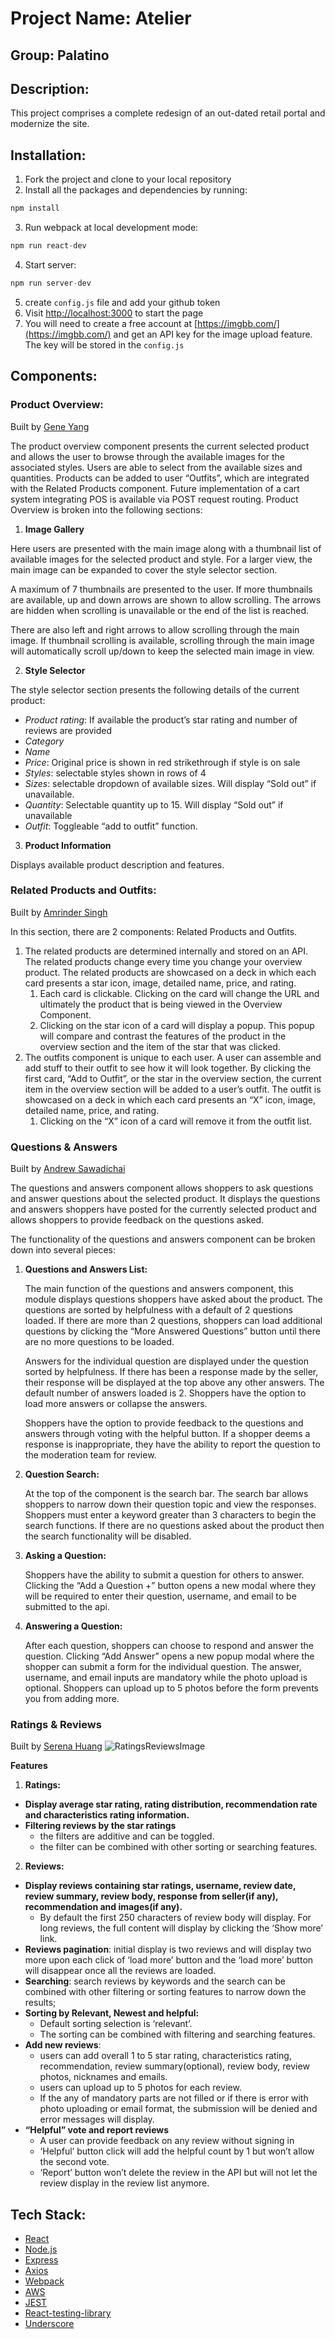 # **Project Name: Atelier**

## Group: Palatino

## Description:

This project comprises a complete redesign of an out-dated retail portal  and modernize the site.

## Installation:

1. Fork the project and clone to your local repository
2. Install all the packages and dependencies by running:

```jsx
npm install
```

3. Run webpack at local development mode:

```jsx
npm run react-dev
```

4. Start server:

```jsx
npm run server-dev
```

5. create `config.js` file and add your github token
6. Visit [http://localhost:3000](http://localhost:3000) to start the page
7. You will need to create a free account at [https://imgbb.com/](https://imgbb.com/) and get an API key for the image upload feature. The key will be stored in the `config.js`

## Components:

### **Product Overview:**

Built by [Gene Yang](https://github.com/gyhcy)

The product overview component presents the current selected product and allows the user to browse through the available images for the associated styles. Users are able to select from the available sizes and quantities. Products can be added to user “Outfits”, which are integrated with the Related Products component. Future implementation of a cart system integrating POS is available via POST request routing. Product Overview is broken into the following sections:

1. **Image Gallery**

Here users are presented with the main image along with a thumbnail list of available images for the selected product and style. For a larger view, the main image can be expanded to cover the style selector section.

A maximum of 7 thumbnails are presented to the user. If more thumbnails are available, up and down arrows are shown to allow scrolling. The arrows are hidden when scrolling is unavailable or the end of the list is reached.

There are also left and right arrows to allow scrolling through the main image. If thumbnail scrolling is available, scrolling through the main image will automatically scroll up/down to keep the selected main image in view.

2. **Style Selector**

The style selector section presents the following details of the current product:

- *Product rating*: If available the product’s star rating and number of reviews are provided
- *Category*
- *Name*
- *Price*: Original price is shown in red strikethrough if style is on sale
- *Styles*: selectable styles shown in rows of 4
- *Sizes*: selectable dropdown of available sizes. Will display “Sold out” if unavailable.
- *Quantity*: Selectable quantity up to 15. Will display “Sold out” if unavailable
- *Outfit*: Toggleable “add to outfit” function.

3. **Product Information**

Displays available product description and features.

### **Related Products and Outfits:**

Built by [Amrinder Singh](https://github.com/amrinder1650)

In this section, there are 2 components: Related Products and Outfits.

1. The related products are determined internally and stored on an API. The related products change every time you change your overview product. The related products are showcased on a deck in which each card presents a star icon, image, detailed name, price, and rating.
    1. Each card is clickable. Clicking on the card will change the URL and ultimately the product that is being viewed in the Overview Component.
    2. Clicking on the star icon of a card will display a popup. This popup will compare and contrast the features of the product in the overview section and the item of the star that was clicked.
2. The outfits component is unique to each user. A user can assemble and add stuff to their outfit to see how it will look together. By clicking the first card, “Add to Outfit”, or the star in the overview section, the current item in the overview section will be added to a user’s outfit. The outfit is showcased on a deck in which each card presents an “X” icon, image, detailed name, price, and rating.
    1. Clicking on the “X” icon of a card will remove it from the outfit list.

### **Questions & Answers**

Built by [Andrew Sawadichai](https://github.com/asawadichai)

The questions and answers component allows shoppers to ask questions and answer questions about the selected product. It displays the questions and answers shoppers have posted for the currently selected product and allows shoppers to provide feedback on the questions asked.

The functionality of the questions and answers component can be broken down into several pieces:

1. **Questions and Answers List:**

    The main function of the questions and answers component, this module displays questions shoppers have asked about the product. The questions are sorted by helpfulness with a default of 2 questions loaded. If there are more than 2 questions, shoppers can load additional questions by clicking the “More Answered Questions” button until there are no more questions to be loaded.

    Answers for the individual question are displayed under the question sorted by helpfulness. If there has been a response made by the seller, their response will be displayed at the top above any other answers. The default number of answers loaded is 2. Shoppers have the option to load more answers or collapse the answers.

    Shoppers have the option to provide feedback to the questions and answers through voting with the helpful button. If a shopper deems a response is inappropriate, they have the ability to report the question to the moderation team for review.

2. **Question Search:**

    At the top of the component is the search bar. The search bar allows shoppers to narrow down their question topic and view the responses. Shoppers must enter a keyword greater than 3 characters to begin the search functions. If there are no questions asked about the product then the search functionality will be disabled.

3. **Asking a Question:**

    Shoppers have the ability to submit a question for others to answer. Clicking the “Add a Question +” button opens a new modal where they will be required to enter their question, username, and email to be submitted to the api.

4. **Answering a Question:**

    After each question, shoppers can choose to respond and answer the question. Clicking “Add Answer” opens a new popup modal where the shopper can submit a form for the individual question. The answer, username, and email inputs are mandatory while the photo upload is optional. Shoppers can upload up to 5 photos before the form prevents you from adding more.


### **Ratings & Reviews**

Built by [Serena Huang](https://github.com/sdhlyhb)
![RatingsReviewsImage](https://user-images.githubusercontent.com/8715043/200259210-ab3bab92-ccaf-4df9-b475-4fa7a92881c1.png)

**Features**

1.  **Ratings:**
- **Display average star rating, rating distribution, recommendation rate and characteristics rating information.**
- **Filtering reviews by the star ratings**
    - the filters are additive and can be toggled.
    - the filter can be combined with other sorting or searching features.
2.  **Reviews:**
- **Display reviews containing star ratings, username, review date, review summary, review body, response from seller(if any), recommendation and images(if any).**
    - By default the first 250 characters of review body will display. For long reviews, the full content will display by clicking the ‘Show more’ link.
- **Reviews pagination**: initial display is two reviews and will display two more upon each click of ‘load more’ button and the ‘load more’ button will disappear once all the reviews are loaded.
- **Searching**:  search reviews by keywords and the search can be combined with other filtering or sorting features to narrow down the results;
- **Sorting by Relevant, Newest and helpful:**
    - Default sorting selection is ‘relevant’.
    - The sorting can be combined with filtering and searching features.
- **Add new reviews**:
    - users can add overall 1 to 5 star rating, characteristics rating, recommendation, review summary(optional), review body, review photos, nicknames and emails.
    - users can upload up to 5 photos for each review.
    - If the any of mandatory parts are not filled or if there is error with photo uploading or email format, the submission will be denied and error messages will display.
- **“Helpful” vote and report reviews**
    - A user can provide feedback on any review without signing in
    - ‘Helpful’ button click will add the helpful count by 1 but won’t allow the second vote.
    - ‘Report’ button won’t delete the review in the API but will not let the review display in the review list anymore.

## Tech Stack:

- [React](https://reactjs.org/)
- [Node.js](https://nodejs.org/en/)
- [Express](https://expressjs.com/)
- [Axios](https://axios-http.com/)
- [Webpack](https://webpack.js.org/)
- [AWS](https://aws.amazon.com/)
- [JEST](https://jestjs.io/)
- [React-testing-library](https://testing-library.com/docs/react-testing-library/intro/)
- [Underscore](https://underscorejs.org/)
